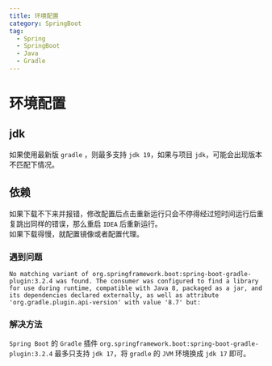 ```yaml
---
title: 环境配置
category: SpringBoot
tag:
  - Spring
  - SpringBoot
  - Java
  - Gradle
---
```


# 环境配置

## jdk
如果使用最新版 `gradle` ，则最多支持 `jdk 19`，如果与项目 `jdk`，可能会出现版本不匹配下情况。

## 依赖
如果下载不下来并报错，修改配置后点击重新运行只会不停得经过短时间运行后重复跳出同样的错误，那么重启 `IDEA` 后重新运行。\
如果下载得慢，就配置镜像或者配置代理。
### 遇到问题
```
No matching variant of org.springframework.boot:spring-boot-gradle-plugin:3.2.4 was found. The consumer was configured to find a library for use during runtime, compatible with Java 8, packaged as a jar, and its dependencies declared externally, as well as attribute 'org.gradle.plugin.api-version' with value '8.7' but:
```
### 解决方法
`Spring Boot` 的 `Gradle` 插件 `org.springframework.boot:spring-boot-gradle-plugin:3.2.4` 最多只支持 `jdk 17`，将 `gradle` 的 `JVM` 环境换成 `jdk 17` 即可。
